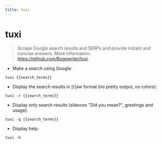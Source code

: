 ```yaml
---
title: tuxi
---
```

# tuxi

> Scrape Google search results and SERPs and provide instant and concise answers.
> More information: <https://github.com/Bugswriter/tuxi>.

- Make a search using Google:

`tuxi {{search_terms}}`

- Display the search results in [r]aw format (no pretty output, no colors):

`tuxi -r {{search_terms}}`

- Display only search results (silences "Did you mean?", greetings and usage):

`tuxi -q {{search_terms}}`

- Display help:

`tuxi -h`
